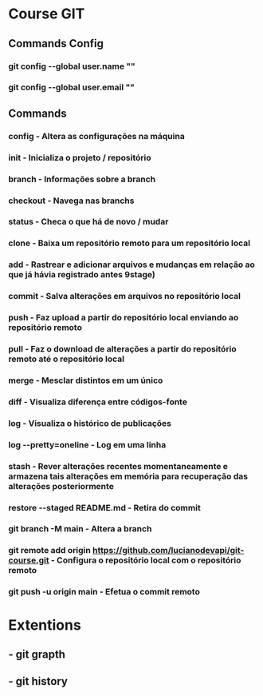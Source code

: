 # Course GIT

## Commands Config

### git config --global user.name ""
### git config --global user.email ""

## Commands 

### config - Altera as configurações na máquina
### init - Inicializa o projeto / repositório
### branch - Informações sobre a branch
### checkout - Navega nas branchs
### status - Checa o que há de novo / mudar
### clone - Baixa um repositório remoto para um repositório local
### add - Rastrear e adicionar arquivos e mudanças em relação ao que já hávia registrado antes  9stage)
### commit - Salva alterações em arquivos no repositório local
### push - Faz upload a partir do repositório local enviando ao repositório remoto
### pull - Faz o download de alterações a partir do repositório remoto até o repositório local
### merge - Mesclar distintos em um único
### diff - Visualiza diferença entre códigos-fonte
### log - Visualiza o histórico de publicações
### log --pretty=oneline - Log em uma linha
### stash - Rever alterações recentes momentaneamente e armazena tais alterações em memória para recuperação das alterações posteriormente
### restore --staged README.md - Retira do commit
### git branch -M main - Altera a branch
### git remote add origin https://github.com/lucianodevapi/git-course.git - Configura o repositório local com o repositório remoto
### git push -u origin main - Efetua o commit remoto

# Extentions
## - git grapth
## - git history
